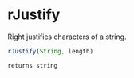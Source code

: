 # rJustify

 Right justifies characters of a string.

```javascript
rJustify(String, length)
```

```javascript
returns string
```
